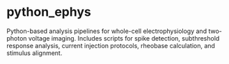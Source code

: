 # python_ephys
Python-based analysis pipelines for whole-cell electrophysiology and two-photon voltage imaging. Includes scripts for spike detection, subthreshold response analysis, current injection protocols, rheobase calculation, and stimulus alignment.

